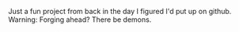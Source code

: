 Just a fun project from back in the day I figured I'd
put up on github. Warning: Forging ahead? There be demons.
